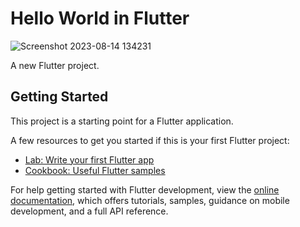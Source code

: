 # Hello World in Flutter
![Screenshot 2023-08-14 134231](https://github.com/sunil98660/flutter_sample/assets/142016488/82e3b46d-ce6c-4490-a2e0-03692714280b)

A new Flutter project.

## Getting Started

This project is a starting point for a Flutter application.

A few resources to get you started if this is your first Flutter project:

- [Lab: Write your first Flutter app](https://docs.flutter.dev/get-started/codelab)
- [Cookbook: Useful Flutter samples](https://docs.flutter.dev/cookbook)

For help getting started with Flutter development, view the
[online documentation](https://docs.flutter.dev/), which offers tutorials,
samples, guidance on mobile development, and a full API reference.
